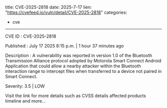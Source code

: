  
title: CVE-2025-2818
date: 2025-7-17
lien: "https://cvefeed.io/vuln/detail/CVE-2025-2818"
categories:
  - cve
---

CVE ID : CVE-2025-2818

Published :  July 17
2025
8:15 p.m. | 1 hour
37 minutes ago

Description : A vulnerability was reported in version 1.0 of the Bluetooth Transmission Alliance protocol adopted by Motorola Smart Connect Android Application that could allow a nearby attacker within the Bluetooth interaction range to intercept files when transferred to a device not paired in Smart Connect.

Severity: 3.5 | LOW

Visit the link for more details
such as CVSS details
affected products
timeline
and more...
